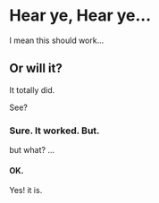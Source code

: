 # Hear ye, Hear ye...
I mean this should work...
## Or will it?
It totally did.

See?
### Sure. It worked. But.
but what?
...
#### OK.
Yes! it is.
